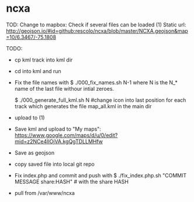 # ncxa
TOD: Change to mapbox: Check if several files can be loaded
(1) Static url: http://geojson.io/#id=github:rescolo/ncxa/blob/master/NCXA.geojson&map=10/6.3467/-75.1808

TODO:
* cp kml track into kml dir
* cd into kml and run
* Fix the file names with
  $ ./000_fix_names.sh N-1
  where N is the N_* name of the last file withour intial zeroes. 

  $ ./000_generate_full_kml.sh N  #change icon into last position for each track
  which generates the file map_all.kml in the main dir
* upload to (1)
* Save kml and upload to "My maps": https://www.google.com/maps/d/u/0/edit?mid=z2NCe4lIOjVA.kgQgTDLLMHfw
* Save as geojson
* copy saved file into local git repo
* Fix index.php and commit and push with
  $ ./fix_index.php.sh "COMMIT MESSAGE share:HASH" # with the share HASH
* pull from /var/www/ncxa






